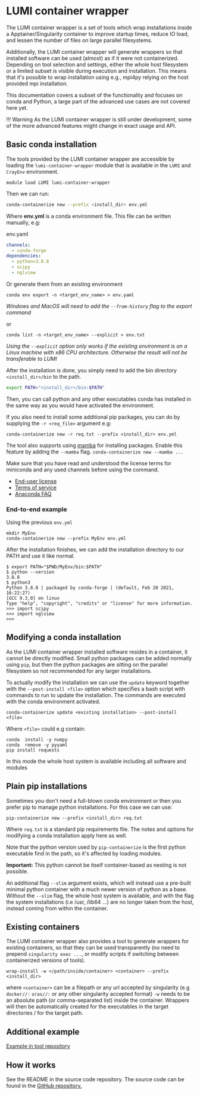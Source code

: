 # LUMI container wrapper

The LUMI container wrapper is a set of tools which wrap installations inside 
a Apptainer/Singularity container to improve startup times, 
reduce IO load, and lessen the number of files on large parallel filesystems. 

Additionally, the LUMI container wrapper will generate wrappers so that installed
software can be used (almost) as if it were not containerized. Depending
on tool selection and settings, either the whole host filesystem or
a limited subset is visible during execution and installation. This means that
it's possible to wrap installation using e.g., mpi4py relying on the host provided
mpi installation. 

This documentation covers a subset of the functionality and focuses on
conda and Python, a large part of the advanced use cases
are not covered here yet.

!!! Warning
    As the LUMI container wrapper is still under development, some of the more advanced features might change in exact usage and API.

## Basic conda installation

The tools provided by the LUMI container wrapper are accessible by loading the
`lumi-container-wrapper` module that is available in the `LUMI` and `CrayEnv` 
environment.

```
module load LUMI lumi-container-wrapper
```

Then we can run:

```bash
conda-containerize new --prefix <install_dir> env.yml
```

Where **env.yml** is a conda environment file.
This file can be written manually, e.g:

env.yaml
```yaml
channels:
  - conda-forge
dependencies:
  - python=3.8.8
  - scipy
  - nglview
```

Or generate them from an existing environment

```
conda env export -n <target_env_name> > env.yaml 
```
_Windows and MacOS will need to add the `--from-history` flag to the export command_

or 
```
conda list -n <target_env_name> --explicit > env.txt
```
_Using the `--explicit` option only works if the existing environment is
on a Linux machine with x86 CPU architecture. Otherwise the result will not be transferable to LUMI_  

After the installation is done, you simply need to add 
the bin directory `<install_dir>/bin` to the path. 

```bash
export PATH="<install_dir>/bin:$PATH"
```
Then, you can call python and any other executables conda has installed in the same way as you would have activated the environment. 

If you also need to install some additional pip packages, you can do by supplying
the `-r <req_file>` argument e.g: 

```
conda-containerize new -r req.txt --prefix <install_dir> env.yml
```

The tool also supports using [mamba](https://github.com/mamba-org/mamba) 
for installing packages. Enable this feature by adding the `--mamba` flag. 
`conda-containerize new --mamba ...`

Make sure that you have read and understood the license terms for miniconda and any used channels
before using the command. 

- [End-user license](https://www.anaconda.com/end-user-license-agreement-miniconda)
- [Terms of service](https://www.anaconda.com/terms-of-service)
- [Anaconda FAQ](https://www.anaconda.com/blog/anaconda-commercial-edition-faq)

### End-to-end example 

Using the previous `env.yml`

```
mkdir MyEnv
conda-containerize new --prefix MyEnv env.yml 
```
After the installation finishes, we can add the installation directory to our PATH
and use it like normal.

```
$ export PATH="$PWD/MyEnv/bin:$PATH"
$ python --version
3.8.8
$ python3
Python 3.8.8 | packaged by conda-forge | (default, Feb 20 2021, 16:22:27) 
[GCC 9.3.0] on linux
Type "help", "copyright", "credits" or "license" for more information.
>>> import scipy
>>> import nglview
>>> 
```



## Modifying a conda installation

As the LUMI container wrapper installed software resides in a container, it cannot be directly modified.
Small python packages can be added normally using `pip`, but then the python packages are
sitting on the parallel filesystem so not recommended for any larger installations.  

To actually modify the installation we can use the `update` keyword
together with the `--post-install <file>` option which specifies a bash script
with commands to run to update the installation. The commands are executed 
with the conda environment activated. 

```
conda-containerize update <existing installation> --post-install <file> 
```

Where `<file>` could e.g contain:

```
conda  install -y numpy
conda  remove -y pyyaml
pip install requests
```

In this mode the whole host system is available including all software and modules 

## Plain pip installations

Sometimes you don't need a full-blown conda environment or then you prefer pip
to manage python installations. For this case we can use: 

```
pip-containerize new --prefix <install_dir> req.txt
```
Where `req.txt` is a standard pip requirements file. 
The  notes and options for modifying a conda installation apply here as well.

Note that the python version used by `pip-containerize` is the first python executable find in the path, so it's affected by loading modules. 

**Important:** This python cannot be itself container-based as nesting is not possible.  

An additional flag `--slim` argument exists, which will instead use a pre-built minimal python
container with a much newer version of python as a base. Without the `--slim` flag, the whole host system is available,
and with the flag the system installations (i.e /usr, /lib64 ...) are no longer taken from the host, instead
coming from within the container. 

## Existing containers 

The LUMI container wrapper also provides a tool to generate wrappers for existing containers, so that they can be used 
transparently (no need to prepend `singularity exec ...`, or modify scripts if switching between containerized versions of tools).

```
wrap-install -w </path/inside/container> <container> --prefix <install_dir> 
```
where `<container>` can be a filepath or any url accepted by singularity (e.g `docker//:` `oras//:` or any other singularity accepted format)
`-w` needs to be an absolute path (or comma-separated list) inside the container. Wrappers will then be automatically
created for the executables in the target directories / for the target path.

## Additional example

[Example in tool repository](https://github.com/CSCfi/hpc-container-wrapper/blob/master/examples/fftw.md)

## How it works

See the README in the source code repository. 
The source code can be found in the [GitHub repository.](https://github.com/CSCfi/hpc-container-wrapper)

